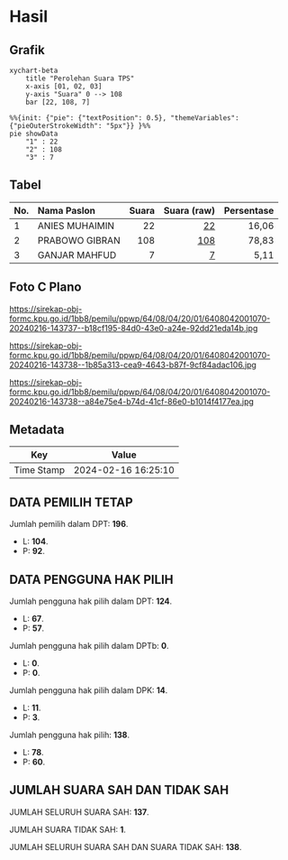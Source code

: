 # Hasil

## Grafik

```mermaid
xychart-beta
    title "Perolehan Suara TPS"
    x-axis [01, 02, 03]
    y-axis "Suara" 0 --> 108
    bar [22, 108, 7]
```

```mermaid
%%{init: {"pie": {"textPosition": 0.5}, "themeVariables": {"pieOuterStrokeWidth": "5px"}} }%%
pie showData
    "1" : 22
    "2" : 108
    "3" : 7
```

## Tabel

| No. | Nama Paslon    | Suara | Suara (raw) | Persentase |
|:--- |:-------------- | -----:| -----------:| ----------:|
| 1   | ANIES MUHAIMIN | 22    | [22][p-1]   | 16,06      |
| 2   | PRABOWO GIBRAN | 108   | [108][p-2]  | 78,83      |
| 3   | GANJAR MAHFUD  | 7     | [7][p-3]    | 5,11       |


[p-1]: https://github.com/gigit-pemilu/pemilu-2024-64-kalimantan-timur/blob/main/pilpres/hitung-suara/sub/64-kalimantan-timur/sub/08-kutai-timur/sub/04-sangatta-utara/sub/2001-sangatta-utara/sub/070-tps/sub/paslon-1.txt
[p-2]: https://github.com/gigit-pemilu/pemilu-2024-64-kalimantan-timur/blob/main/pilpres/hitung-suara/sub/64-kalimantan-timur/sub/08-kutai-timur/sub/04-sangatta-utara/sub/2001-sangatta-utara/sub/070-tps/sub/paslon-2.txt
[p-3]: https://github.com/gigit-pemilu/pemilu-2024-64-kalimantan-timur/blob/main/pilpres/hitung-suara/sub/64-kalimantan-timur/sub/08-kutai-timur/sub/04-sangatta-utara/sub/2001-sangatta-utara/sub/070-tps/sub/paslon-3.txt

## Foto C Plano

https://sirekap-obj-formc.kpu.go.id/1bb8/pemilu/ppwp/64/08/04/20/01/6408042001070-20240216-143737--b18cf195-84d0-43e0-a24e-92dd21eda14b.jpg

https://sirekap-obj-formc.kpu.go.id/1bb8/pemilu/ppwp/64/08/04/20/01/6408042001070-20240216-143738--1b85a313-cea9-4643-b87f-9cf84adac106.jpg

https://sirekap-obj-formc.kpu.go.id/1bb8/pemilu/ppwp/64/08/04/20/01/6408042001070-20240216-143738--a84e75e4-b74d-41cf-86e0-b1014f4177ea.jpg


## Metadata

| Key        | Value               |
| ---------- | ------------------- |
| Time Stamp | 2024-02-16 16:25:10 |


## DATA PEMILIH TETAP

Jumlah pemilih dalam DPT: **196**.
 * L: **104**.
 * P: **92**.

## DATA PENGGUNA HAK PILIH

Jumlah pengguna hak pilih dalam DPT: **124**.
 * L: **67**.
 * P: **57**.

Jumlah pengguna hak pilih dalam DPTb: **0**.
 * L: **0**.
 * P: **0**.

Jumlah pengguna hak pilih dalam DPK: **14**.
 * L: **11**.
 * P: **3**.

Jumlah pengguna hak pilih: **138**.
 * L: **78**.
 * P: **60**.

## JUMLAH SUARA SAH DAN TIDAK SAH

JUMLAH SELURUH SUARA SAH: **137**.

JUMLAH SUARA TIDAK SAH: **1**.

JUMLAH SELURUH SUARA SAH DAN SUARA TIDAK SAH: **138**.


